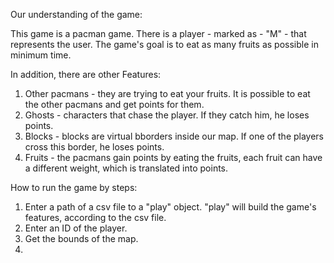 Our understanding of the game:

This game is a pacman game. 
There is a player - marked as - "M" - that represents the user. 
The game's goal is to eat as many fruits as possible in minimum time.

In addition, there are other Features: 
1. Other pacmans - they are trying to eat your fruits.
  It is possible to eat the other pacmans and get points for them.
2. Ghosts - characters that chase the player. If they catch him, he loses points.
3. Blocks - blocks are virtual bborders inside our map. If one of the players cross this border, 
  he loses points.
4. Fruits - the pacmans gain points by eating the fruits, each fruit can have a different weight,
  which is translated into points.

How to run the game by steps:

1. Enter a path of a csv file to a "play" object. "play" will build the game's features,
  according to the csv file.
2. Enter an ID of the player.
3. Get the bounds of the map.
4. 
